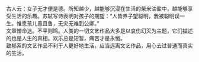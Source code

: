 古人云：女子无才便是德。所知越少，越能够沉浸在生活的柴米油盐中，越能够享受生活的乐趣。苏轼写诗表明对孩子的期望：“人皆养子望聪明，我被聪明误一生。惟愿孩儿愚且鲁，无灾无难到公卿。”  
文章憎命达。不平则鸣。人类的一切文艺作品大多是以哀伤幻灭为主题，它们描述的也是人生的真相。欢乐总是短暂，痛苦才是永恒。  
致郁系的文艺作品不利于人更好地生活，应当远离文艺作品，用心去过普通而真实的生活。